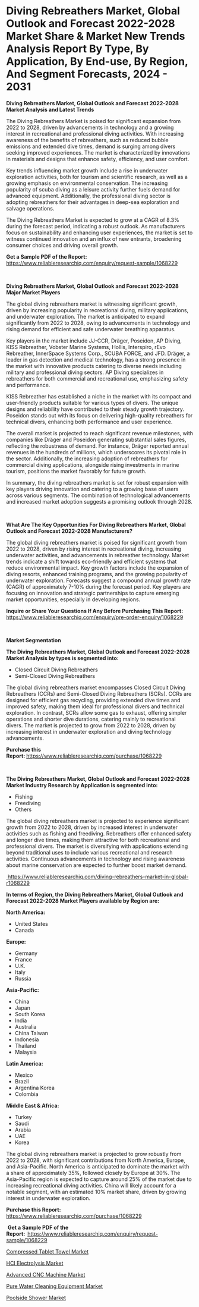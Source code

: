 <p><h1>Diving Rebreathers Market, Global Outlook and Forecast 2022-2028 Market Share & Market New Trends Analysis Report By Type, By Application, By End-use, By Region, And Segment Forecasts, 2024 - 2031</h1></p><p><strong>Diving Rebreathers Market, Global Outlook and Forecast 2022-2028 Market Analysis and Latest Trends</strong></p>
<p><p>The Diving Rebreathers Market is poised for significant expansion from 2022 to 2028, driven by advancements in technology and a growing interest in recreational and professional diving activities. With increasing awareness of the benefits of rebreathers, such as reduced bubble emissions and extended dive times, demand is surging among divers seeking improved experiences. The market is characterized by innovations in materials and designs that enhance safety, efficiency, and user comfort.</p><p>Key trends influencing market growth include a rise in underwater exploration activities, both for tourism and scientific research, as well as a growing emphasis on environmental conservation. The increasing popularity of scuba diving as a leisure activity further fuels demand for advanced equipment. Additionally, the professional diving sector is adopting rebreathers for their advantages in deep-sea exploration and salvage operations.</p><p>The Diving Rebreathers Market is expected to grow at a CAGR of 8.3% during the forecast period, indicating a robust outlook. As manufacturers focus on sustainability and enhancing user experiences, the market is set to witness continued innovation and an influx of new entrants, broadening consumer choices and driving overall growth.</p></p>
<p><strong>Get a Sample PDF of the Report:&nbsp;</strong> <a href="https://www.reliableresearchiq.com/enquiry/request-sample/1068229">https://www.reliableresearchiq.com/enquiry/request-sample/1068229</a></p>
<p>&nbsp;</p>
<p><strong>Diving Rebreathers Market, Global Outlook and Forecast 2022-2028 Major Market Players</strong></p>
<p><p>The global diving rebreathers market is witnessing significant growth, driven by increasing popularity in recreational diving, military applications, and underwater exploration. The market is anticipated to expand significantly from 2022 to 2028, owing to advancements in technology and rising demand for efficient and safe underwater breathing apparatus.</p><p>Key players in the market include JJ-CCR, Dräger, Poseidon, AP Diving, KISS Rebreather, Vobster Marine Systems, Hollis, Interspiro, rEvo Rebreather, InnerSpace Systems Corp., SCUBA FORCE, and JFD. Dräger, a leader in gas detection and medical technology, has a strong presence in the market with innovative products catering to diverse needs including military and professional diving sectors. AP Diving specializes in rebreathers for both commercial and recreational use, emphasizing safety and performance.</p><p>KISS Rebreather has established a niche in the market with its compact and user-friendly products suitable for various types of divers. The unique designs and reliability have contributed to their steady growth trajectory. Poseidon stands out with its focus on delivering high-quality rebreathers for technical divers, enhancing both performance and user experience.</p><p>The overall market is projected to reach significant revenue milestones, with companies like Dräger and Poseidon generating substantial sales figures, reflecting the robustness of demand. For instance, Dräger reported annual revenues in the hundreds of millions, which underscores its pivotal role in the sector. Additionally, the increasing adoption of rebreathers for commercial diving applications, alongside rising investments in marine tourism, positions the market favorably for future growth.</p><p>In summary, the diving rebreathers market is set for robust expansion with key players driving innovation and catering to a growing base of users across various segments. The combination of technological advancements and increased market adoption suggests a promising outlook through 2028.</p></p>
<p>&nbsp;</p>
<p><strong>What Are The Key Opportunities For Diving Rebreathers Market, Global Outlook and Forecast 2022-2028 Manufacturers?</strong></p>
<p><p>The global diving rebreathers market is poised for significant growth from 2022 to 2028, driven by rising interest in recreational diving, increasing underwater activities, and advancements in rebreather technology. Market trends indicate a shift towards eco-friendly and efficient systems that reduce environmental impact. Key growth factors include the expansion of diving resorts, enhanced training programs, and the growing popularity of underwater exploration. Forecasts suggest a compound annual growth rate (CAGR) of approximately 7-10% during the forecast period. Key players are focusing on innovation and strategic partnerships to capture emerging market opportunities, especially in developing regions.</p></p>
<p><strong>Inquire or Share Your Questions If Any Before Purchasing This Report:</strong> <a href="https://www.reliableresearchiq.com/enquiry/pre-order-enquiry/1068229">https://www.reliableresearchiq.com/enquiry/pre-order-enquiry/1068229</a></p>
<p>&nbsp;</p>
<p><strong>Market Segmentation</strong></p>
<p><strong>The Diving Rebreathers Market, Global Outlook and Forecast 2022-2028 Market Analysis by types is segmented into:</strong></p>
<p><ul><li>Closed Circuit Diving Rebreathers</li><li>Semi-Closed Diving Rebreathers</li></ul></p>
<p><p>The global diving rebreathers market encompasses Closed Circuit Diving Rebreathers (CCRs) and Semi-Closed Diving Rebreathers (SCRs). CCRs are designed for efficient gas recycling, providing extended dive times and improved safety, making them ideal for professional divers and technical exploration. In contrast, SCRs allow some gas to exhaust, offering simpler operations and shorter dive durations, catering mainly to recreational divers. The market is projected to grow from 2022 to 2028, driven by increasing interest in underwater exploration and diving technology advancements.</p></p>
<p><strong>Purchase this Report:&nbsp;</strong><a href="https://www.reliableresearchiq.com/purchase/1068229">https://www.reliableresearchiq.com/purchase/1068229</a></p>
<p>&nbsp;</p>
<p><strong>The Diving Rebreathers Market, Global Outlook and Forecast 2022-2028 Market Industry Research by Application is segmented into:</strong></p>
<p><ul><li>Fishing</li><li>Freediving</li><li>Others</li></ul></p>
<p><p>The global diving rebreathers market is projected to experience significant growth from 2022 to 2028, driven by increased interest in underwater activities such as fishing and freediving. Rebreathers offer enhanced safety and longer dive times, making them attractive for both recreational and professional divers. The market is diversifying with applications extending beyond traditional uses to include various recreational and research activities. Continuous advancements in technology and rising awareness about marine conservation are expected to further boost market demand.</p></p>
<p><a href="https://www.reliableresearchiq.com/diving-rebreathers-market-in-global-r1068229">&nbsp;https://www.reliableresearchiq.com/diving-rebreathers-market-in-global-r1068229</a></p>
<p><strong>In terms of Region, the Diving Rebreathers Market, Global Outlook and Forecast 2022-2028 Market Players available by Region are:</strong></p>
<p>
    <p> <strong> North America: </strong>
        <ul>
            <li>United States</li>
            <li>Canada</li>
        </ul>
        </p> 
    <p> <strong> Europe: </strong>
        <ul>
            <li>Germany</li>
            <li>France</li>
            <li>U.K.</li>
            <li>Italy</li>
            <li>Russia</li>
        </ul>
        </p> 
    <p> <strong> Asia-Pacific: </strong>
        <ul>
            <li>China</li>
            <li>Japan</li>
            <li>South Korea</li>
            <li>India</li>
            <li>Australia</li>
            <li>China Taiwan</li>
            <li>Indonesia</li>
            <li>Thailand</li>
            <li>Malaysia</li>
        </ul>
        </p> 
    <p> <strong> Latin America: </strong>
        <ul>
            <li>Mexico</li>
            <li>Brazil</li>
            <li>Argentina Korea</li>
            <li>Colombia</li>
        </ul>
        </p> 
    <p> <strong> Middle East & Africa: </strong>
        <ul>
            <li>Turkey</li>
            <li>Saudi</li>
            <li>Arabia</li>
            <li>UAE</li>
            <li>Korea</li>
        </ul>
    </p>
    </p>
<p><p>The global diving rebreathers market is projected to grow robustly from 2022 to 2028, with significant contributions from North America, Europe, and Asia-Pacific. North America is anticipated to dominate the market with a share of approximately 35%, followed closely by Europe at 30%. The Asia-Pacific region is expected to capture around 25% of the market due to increasing recreational diving activities. China will likely account for a notable segment, with an estimated 10% market share, driven by growing interest in underwater exploration.</p></p>
<p><strong>Purchase this Report: </strong><a href="https://www.reliableresearchiq.com/purchase/1068229">https://www.reliableresearchiq.com/purchase/1068229</a></p>
<p>&nbsp;<strong>Get a Sample PDF of the Report:&nbsp;&nbsp;</strong><a href="https://www.reliableresearchiq.com/enquiry/request-sample/1068229">https://www.reliableresearchiq.com/enquiry/request-sample/1068229</a></p>
<p><strong></strong></p>
<p><p><a href="https://www.linkedin.com/pulse/compressed-tablet-towel-market-forecasts-trends-impact-analysis-z1c0c?trackingId=FTfpfkHxSUSDn3gni65ovw%3D%3D">Compressed Tablet Towel Market</a></p><p><a href="https://issuu.com/reportprime-2/docs/hcl-electrolysis-market-size-2030.p_4613c76a1dc3e8">HCl Electrolysis Market</a></p><p><a href="https://medium.com/@nettieboyle39/the-market-for-advanced-cnc-machine-market-is-examined-in-this-report-along-with-the-factors-41d1f605a920">Advanced CNC Machine Market</a></p><p><a href="https://medium.com/@nettieboyle39/this-pure-water-cleaning-equipment-market-research-report-evaluates-the-key-market-trends-2c58046a5118">Pure Water Cleaning Equipment Market</a></p><p><a href="https://www.linkedin.com/pulse/market-leaders-laggards-global-poolside-shower-trends-forecast-iun9c?trackingId=tUOOMyICRWqR1oZJE2hG7w%3D%3D">Poolside Shower Market</a></p></p>